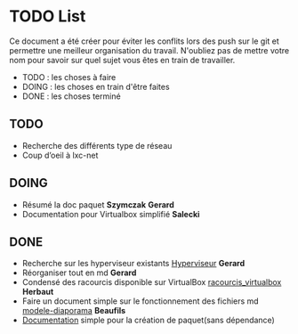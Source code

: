 # TODO List

Ce document a été créer pour éviter les conflits lors des push sur le git et permettre une meilleur organisation du travail. 
N'oubliez pas de mettre votre nom pour savoir sur quel sujet vous êtes en train de travailler.

- TODO : les choses à faire
- DOING : les choses en train d'être faites
- DONE : les choses terminé 

## TODO

- Recherche des différents type de réseau
- Coup d’oeil à lxc-net

## DOING

- Résumé la doc paquet **Szymczak** **Gerard**
- Documentation pour Virtualbox simplifié  **Salecki**

## DONE

- Recherche sur les hyperviseur existants [Hyperviseur](local/tmp/Recherche_Hyperviseur.md)  **Gerard**
- Réorganiser tout en md **Gerard**
- Condensé des racourcis disponible sur VirtualBox [racourcis_virtualbox](local/tmp/Racourcis_VirtualBox.md) **Herbaut**
- Faire un document simple sur le fonctionnement des fichiers md [modele-diaporama](local/modele-diaporama.md) **Beaufils**
- [Documentation](local/compte-rendu/cr-2018-02-09-hebdo.md) simple pour la création de paquet(sans dépendance)
